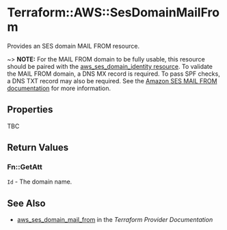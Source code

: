 # Terraform::AWS::SesDomainMailFrom

Provides an SES domain MAIL FROM resource.

~> **NOTE:** For the MAIL FROM domain to be fully usable, this resource should be paired with the [aws_ses_domain_identity resource](/docs/providers/aws/r/ses_domain_identity.html). To validate the MAIL FROM domain, a DNS MX record is required. To pass SPF checks, a DNS TXT record may also be required. See the [Amazon SES MAIL FROM documentation](https://docs.aws.amazon.com/ses/latest/DeveloperGuide/mail-from-set.html) for more information.

## Properties

TBC

## Return Values

### Fn::GetAtt

`Id` - The domain name.

## See Also

* [aws_ses_domain_mail_from](https://www.terraform.io/docs/providers/aws/r/ses_domain_mail_from.html) in the _Terraform Provider Documentation_
